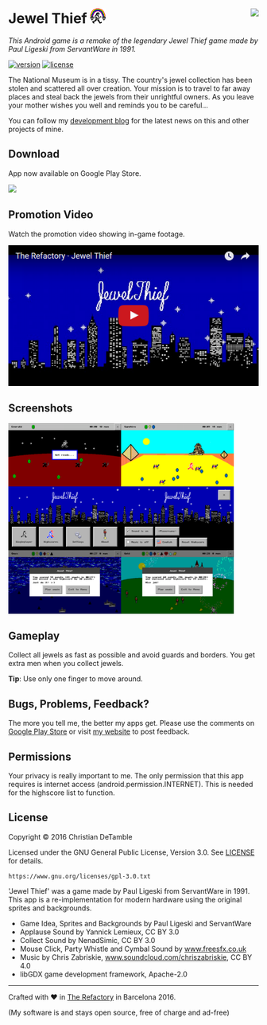 # Jewel Thief ![appicon](excluded-resources/appicon.png) <a href="https://www.youtube.com/channel/UCShL6kEbNc02XjA89zsrtDQ"><img src="https://www.youtube.com/yt/brand/media/image/YouTube-icon-full_color.png" height="32px" align="right"></a>

*This Android game is a remake of the legendary Jewel Thief game made by Paul Ligeski from ServantWare in 1991.*

[![version](https://img.shields.io/badge/version-1.0.1-2095ff.svg)](CHANGELOG.md) [![license](https://img.shields.io/badge/license-GPL--3.0-2095ff.svg)](LICENSE)

The National Museum is in a tissy.
The country's jewel collection has been stolen and scattered all over creation.
Your mission is to travel to far away places and steal back the jewels from their unrightful owners.
As you leave your mother wishes you well and reminds you to be careful...

You can follow my <a href="https://goo.gl/U0x1Fy">development blog</a> for the latest news on this and other projects of mine.

## Download
 
 App now available on Google Play Store.
 
<a href="http://goo.gl/l1lngU"><img src="http://therefactory.bplaced.net/img/google-play-badge.png" width="180"></a>

## Promotion Video
 
 Watch the promotion video showing in-game footage.

<a href="https://youtu.be/RObU2xX5HiE"><img src="excluded-resources/youtube.png"></a>

## Screenshots

<a href="excluded-resources/screenshots/en/device-2016-08-23-163342.png"><img src="excluded-resources/screenshots/en/device-2016-08-23-163342.png" align="left" height="45%" width="45%" ></a>

<a href="excluded-resources/screenshots/en/device-2016-08-23-163400.png"><img src="excluded-resources/screenshots/en/device-2016-08-23-163400.png" align="left" height="45%" width="45%" ></a>

<a href="excluded-resources/screenshots/en/device-2016-08-23-163225.png"><img src="excluded-resources/screenshots/en/device-2016-08-23-163225.png" align="left" height="45%" width="45%" ></a>

<a href="excluded-resources/screenshots/en/device-2016-08-23-163328.png"><img src="excluded-resources/screenshots/en/device-2016-08-23-163328.png" align="left" height="45%" width="45%" ></a>

<a href="excluded-resources/screenshots/en/device-2016-08-23-163421.png"><img src="excluded-resources/screenshots/en/device-2016-08-23-163421.png" align="left" height="45%" width="45%" ></a>

<a href="excluded-resources/screenshots/en/device-2016-09-10-213255.png"><img src="excluded-resources/screenshots/en/device-2016-09-10-213255.png" height="40%" width="45%" ></a>

## Gameplay

Collect all jewels as fast as possible and avoid guards and borders. You get extra men when you collect jewels.

**Tip**: Use only one finger to move around.

## Bugs, Problems, Feedback?

The more you tell me, the better my apps get. Please use the comments on <a href="http://goo.gl/l1lngU">Google Play Store</a> or visit <a href="http://goo.gl/KvKHze">my website</a> to post feedback. 

## Permissions

Your privacy is really important to me. The only permission that this app requires is internet access (android.permission.INTERNET). This is needed for the highscore list to function.

## License

Copyright &copy; 2016 Christian DeTamble

Licensed under the GNU General Public License, Version 3.0. See [LICENSE](LICENSE) for details.

    https://www.gnu.org/licenses/gpl-3.0.txt

'Jewel Thief' was a game made by Paul Ligeski from ServantWare in 1991. This app is a re-implementation for modern hardware using the original sprites and backgrounds.

* Game Idea, Sprites and Backgrounds by Paul Ligeski and ServantWare
* Applause Sound by Yannick Lemieux, CC BY 3.0
* Collect Sound by NenadSimic, CC BY 3.0
* Mouse Click, Party Whistle and Cymbal Sound by www.freesfx.co.uk
* Music by Chris Zabriskie, www.soundcloud.com/chriszabriskie, CC BY 4.0
* libGDX game development framework, Apache-2.0

***

Crafted with &hearts; in <a href="http://goo.gl/KvKHze">The Refactory</a> in Barcelona 2016.

(My software is and stays open source, free of charge and ad-free)
